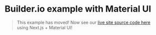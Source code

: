 # Builder.io example with Material UI

> This example has moved! Now see our [live site source code here](../builder-io-site) using Next.js + Material UI!